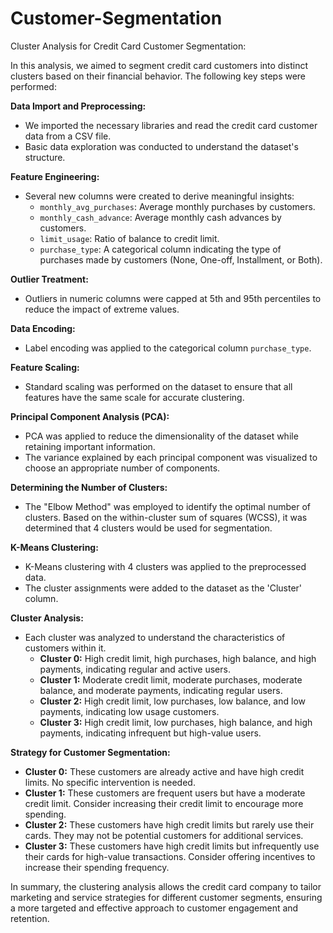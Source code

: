 # Customer-Segmentation

Cluster Analysis for Credit Card Customer Segmentation:

In this analysis, we aimed to segment credit card customers into distinct clusters based on their financial behavior. The following key steps were performed:

**Data Import and Preprocessing:**
- We imported the necessary libraries and read the credit card customer data from a CSV file.
- Basic data exploration was conducted to understand the dataset's structure.

**Feature Engineering:**
- Several new columns were created to derive meaningful insights:
    - `monthly_avg_purchases`: Average monthly purchases by customers.
    - `monthly_cash_advance`: Average monthly cash advances by customers.
    - `limit_usage`: Ratio of balance to credit limit.
    - `purchase_type`: A categorical column indicating the type of purchases made by customers (None, One-off, Installment, or Both).

**Outlier Treatment:**
- Outliers in numeric columns were capped at 5th and 95th percentiles to reduce the impact of extreme values.

**Data Encoding:**
- Label encoding was applied to the categorical column `purchase_type`.

**Feature Scaling:**
- Standard scaling was performed on the dataset to ensure that all features have the same scale for accurate clustering.

**Principal Component Analysis (PCA):**
- PCA was applied to reduce the dimensionality of the dataset while retaining important information.
- The variance explained by each principal component was visualized to choose an appropriate number of components.

**Determining the Number of Clusters:**
- The "Elbow Method" was employed to identify the optimal number of clusters. Based on the within-cluster sum of squares (WCSS), it was determined that 4 clusters would be used for segmentation.

**K-Means Clustering:**
- K-Means clustering with 4 clusters was applied to the preprocessed data.
- The cluster assignments were added to the dataset as the 'Cluster' column.

**Cluster Analysis:**
- Each cluster was analyzed to understand the characteristics of customers within it.
    - **Cluster 0:** High credit limit, high purchases, high balance, and high payments, indicating regular and active users.
    - **Cluster 1:** Moderate credit limit, moderate purchases, moderate balance, and moderate payments, indicating regular users.
    - **Cluster 2:** High credit limit, low purchases, low balance, and low payments, indicating low usage customers.
    - **Cluster 3:** High credit limit, low purchases, high balance, and high payments, indicating infrequent but high-value users.

**Strategy for Customer Segmentation:**
- **Cluster 0:** These customers are already active and have high credit limits. No specific intervention is needed.
- **Cluster 1:** These customers are frequent users but have a moderate credit limit. Consider increasing their credit limit to encourage more spending.
- **Cluster 2:** These customers have high credit limits but rarely use their cards. They may not be potential customers for additional services.
- **Cluster 3:** These customers have high credit limits but infrequently use their cards for high-value transactions. Consider offering incentives to increase their spending frequency.

In summary, the clustering analysis allows the credit card company to tailor marketing and service strategies for different customer segments, ensuring a more targeted and effective approach to customer engagement and retention.
